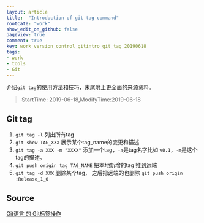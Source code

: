 ```yaml
---
layout: article
title:  "Introduction of git tag command"
rootCate: "work"
show_edit_on_github: false
pageview: true
comment: true
key: work_version_control_gitintro_git_tag_20190618
tags:
- work
- tools
- Git
---
```


介绍`git tag`的使用方法和技巧，末尾附上更全面的来源资料。

<!---more--->
> StartTime: 2019-06-18,ModifyTime:2019-06-18

## Git tag
1. `git tag -l` 列出所有tag
2. `git show TAG_XXX` 展示某个tag_name的变更和描述
3. `git tag -a XXX -m "XXXX"` 添加一个tag，`-a`是tag名字比如 `v0.1`，`-m`是这个tag的描述。
4. `git push origin tag TAG_NAME` 把本地新增的tag 推到远端
5. `git tag -d XXX` 删除某个tag， 之后把远端的也删除 `git push origin :Release_1_0` 


## Source
[Git语言 的 Git标签操作](http://www.hechaku.com/git/Gitbiaoqiancaozuo.html)